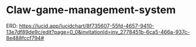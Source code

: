 # Claw-game-management-system
ERD: https://lucid.app/lucidchart/8f735607-55fd-4657-9410-13e7df89de9c/edit?page=0_0&invitationId=inv_2778451b-6ca5-466a-937c-8e488fccf794#
